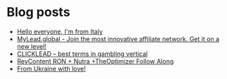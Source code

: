 # Blog posts
<!-- BLOG-POST-LIST:START -->
- [Hello everyone, I&#39;m from Italy](https://afflift.com/f/threads/hello-everyone-im-from-italy.10595/)
- [MyLead.global - Join the most innovative affiliate network. Get it on a new level!](https://afflift.com/f/threads/mylead-global-join-the-most-innovative-affiliate-network-get-it-on-a-new-level.2151/)
- [CLICKLEAD – best terms in gambling vertical](https://afflift.com/f/threads/clicklead-%E2%80%93-best-terms-in-gambling-vertical.7194/)
- [RevContent RON + Nutra +TheOptimizer Follow Along](https://afflift.com/f/threads/revcontent-ron-nutra-theoptimizer-follow-along.7210/)
- [From Ukraine with love!](https://afflift.com/f/threads/from-ukraine-with-love.10599/)
<!-- BLOG-POST-LIST:END -->
